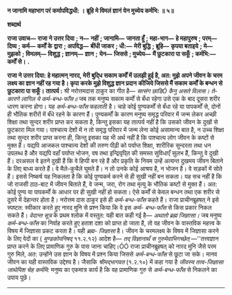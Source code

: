 **न जानामि महाभाग परं कर्मापविद्धधी: ।** **ब्रूहि मे विमलं ज्ञानं येन मुच्येय कर्मभि: ॥ ५॥** 

**शब्दार्थ** 

**राजा उवाच—** **राजा ने उत्तर दिया** **; न—** **नहीं** **; जानामि—** **जानता हूँ** **; महा-भाग—** **हे महापुरुष** **; परम्—** **दिव्य** **; कर्म—** **कर्मों के** **द्वारा** **; अपविद्ध—** **बींधी जाकर** **; धी:—** **मेरी बुद्धि** **; ब्रूहि—** **कृपया बताइये** **; मे—** **मुझको** **; विमलम्—** **विशुद्ध** **; ज्ञानम्—** **ज्ञान** **;** **येन—** **जिससे** **; मुच्येय—** **मैं छुटकारा पा सकूँ** **; कर्मभि:—** **कर्मों से।** **.** 

**राजा ने उत्तर दिया: हे महात्मन् नारद, मेरी बुदि्ध सकाम कर्मों में उलझी हुई है, अत: मुझे** **अपने जीवन के चरम लक्ष्य का ज्ञान नहीं रह गया है। कृपा करके मुझे विशुद्ध ज्ञान प्रदान** **कीजिये जिससे मैं सकाम कर्मों के बन्धन से छुटकारा पा सकूँ।** **तात्पर्य :** श्री नरोत्तमदास ठाकुर का गीत है— *सत्संग छाडिÓ कैनु असते विलास।* *ते-कारणे लागिल ये कर्म-बन्ध-फाँस॥* जब तक मनुष्य सकाम कर्मों से बँधा रहेगा उसे एक के बाद दूसरा शरीर धारण करना होगा। यह *कर्म-बन्ध-फाँस* कहलाती है। चाहे कोई पुण्यकर्मों से बँधा रहे या पापकर्मों से, दोनों ही भौतिक शरीरों में बँधे रहने के कारण हैं। पुण्यकर्मों के कारण मनुष्य समृद्ध परिवार में जन्म लेकर अच्छी शिक्षा तथा सुन्दर शरीर प्राप्त कर सकता है, किन्तु इसका यह तात्पर्य नहीं है कि उसको जीवन के दुखों से छुटकारा मिल गया। पाश्चात्य देशों में न तो समृद्ध परिवार में जन्म लेना कोई असामान्य बात है, न उच्च शिक्षा तथा सुन्दर शरीर प्राप्त करना ही, किन्तु इसका यह भी अर्थ नहीं है कि पाश्चात्य लोग जीवन के कष्टों से मुक्त हैं। यद्यपि आजकल पाश्चात्य देशों की तरुण पीढ़ी को पर्याप्त शिक्षा, शारीरिक सुन्दरता तथा धन उपलब्ध है और यद्यपि वहाँ पर्याप्त भोजन, वष तथा इन्द्रियृपि्त की समस्त सुविधाएँ सुलभ हैं, किन्तु वे दुखी हैं। दरअसल वे इतने दुखी हैं कि वे हिप्पी बन रहे हैं और प्रकृति के नियम उन्हें अत्यन्त दुखमय जीवन बिताने के लिए बाध्य करते हैं। वे मैले-कुचैले घूमते हैं। न तो उनके कोई आश्रय है, न भोजन है। वे सड़कों में सोते हैं। इससे निष्कर्ष यह निकलता है कि कोई पुण्यकर्म करने से ही सुखी नहीं बन सकता। यह सच नहीं है कि जो राजसी ठाठ-बाट में जीवन बिताते हैं, वे जन्म, जरा, रोग तथा मृत्यु के भौतिक कष्टों से मुक्त हैं। अत: कोई पुण्य या पापकर्मों के आधार पर ही सुखी नहीं हो सकता। ऐसे कर्मों से केवल बन्धन तथा एक शरीर से दूसरे में देहान्तर होता है। नरोत्तम दास ठाकुर इसे ही *कर्म-बन्ध-फाँस* कहते हैं। राजा प्राचीनबॢहषत् ने इसे स्पष्टत: स्वीकार करते हुए नारद मुनि से प्रश्न किया कि वे इस *कर्म-* *बन्ध-फाँस* से किस प्रकार निकल सकते हैं। *वेदान्त सूत्र* के प्रथम श्लोक में वस्तुत: यही बात कही गई है— *अथातो ब्रह्म जिज्ञासा।* जब मनुष्य *कर्म-बन्ध-फाँस* का निर्वाह करते हुए हताश दशा को प्राप्त हो जाता है, तो वह जीवन के वास्तविक महत्त्व के विषय में जिज्ञासा प्रकट करता है। यही *ब्रह्म-* *जिज्ञासा* है। जीवन के चरमलक्ष्य के विषय में जिज्ञासा करने के लिए वेदों का ( *मुण्डकोपनिषद्*  ११.२.१२) आदेश है— *तद् विज्ञानार्थं स गुरुमेवाभिगच्छेत्* —''तत्त्वज्ञान प्राप्त करने के लिए प्रामाणिक गुरु के पास जाना चाहिए।ÓÓ राजा प्राचीनबॢहषत् को नारद मुनि जैसे परम गुरु मिले, अत: उन्होंने उस ज्ञान के विषय में प्रश्न किया जिससे *कर्म-बन्ध-फाँस* से छूटा जा सके। मानव जीवन का यही वास्तविक उद्देश्य है। जैसाकि *श्रीमद्भागवत* (१.२.१०) में कहा गया है *जीवस्य तत्व-जिज्ञासा जाथेयिश चेह कर्ममि:* मनुष्य का एकमात्र कार्य है कि वह प्रामाणिक गुरु से *कर्म-बन्ध-फाँस* से निकलने का उपाय पूछे। 

**** 